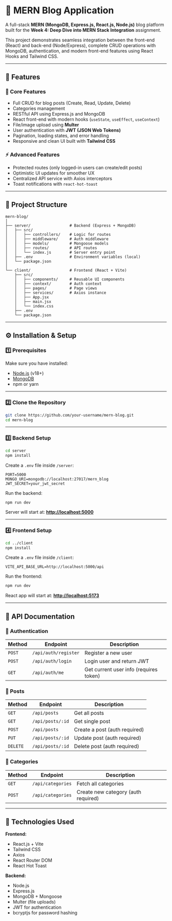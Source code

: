 

# 📝 MERN Blog Application

A full-stack **MERN (MongoDB, Express.js, React.js, Node.js)** blog platform built for the **Week 4: Deep Dive into MERN Stack Integration** assignment.

This project demonstrates seamless integration between the front-end (React) and back-end (Node/Express), complete CRUD operations with MongoDB, authentication, and modern front-end features using React Hooks and Tailwind CSS.

---

## 🚀 Features

### 🔧 Core Features

* Full CRUD for blog posts (Create, Read, Update, Delete)
* Categories management
* RESTful API using Express.js and MongoDB
* React front-end with modern hooks (`useState`, `useEffect`, `useContext`)
* File/image upload using **Multer**
* User authentication with **JWT (JSON Web Tokens)**
* Pagination, loading states, and error handling
* Responsive and clean UI built with **Tailwind CSS**

### ⚡ Advanced Features

* Protected routes (only logged-in users can create/edit posts)
* Optimistic UI updates for smoother UX
* Centralized API service with Axios interceptors
* Toast notifications with `react-hot-toast`

---

## 📂 Project Structure

```
mern-blog/
│
├── server/                 # Backend (Express + MongoDB)
│   ├── src/
│   │   ├── controllers/    # Logic for routes
│   │   ├── middleware/     # Auth middleware
│   │   ├── models/         # Mongoose models
│   │   ├── routes/         # API routes
│   │   └── index.js        # Server entry point
│   ├── .env                # Environment variables (local)
│   └── package.json
│
└── client/                 # Frontend (React + Vite)
    ├── src/
    │   ├── components/     # Reusable UI components
    │   ├── context/        # Auth context
    │   ├── pages/          # Page views
    │   ├── services/       # Axios instance
    │   ├── App.jsx
    │   ├── main.jsx
    │   └── index.css
    ├── .env
    └── package.json
```

---

## ⚙️ Installation & Setup

### 1️⃣ Prerequisites

Make sure you have installed:

* [Node.js](https://nodejs.org/) (v18+)
* [MongoDB](https://www.mongodb.com/try/download/community)
* npm or yarn

---

### 2️⃣ Clone the Repository

```bash
git clone https://github.com/your-username/mern-blog.git
cd mern-blog
```

---

### 3️⃣ Backend Setup

```bash
cd server
npm install
```

Create a `.env` file inside `/server`:

```env
PORT=5000
MONGO_URI=mongodb://localhost:27017/mern_blog
JWT_SECRET=your_jwt_secret
```

Run the backend:

```bash
npm run dev
```

Server will start at: **[http://localhost:5000](http://localhost:5000)**

---

### 4️⃣ Frontend Setup

```bash
cd ../client
npm install
```

Create a `.env` file inside `/client`:

```env
VITE_API_BASE_URL=http://localhost:5000/api
```

Run the frontend:

```bash
npm run dev
```

React app will start at: **[http://localhost:5173](http://localhost:5173)**

---

## 🧪 API Documentation

### 🔹 Authentication

| Method | Endpoint             | Description                            |
| ------ | -------------------- | -------------------------------------- |
| `POST` | `/api/auth/register` | Register a new user                    |
| `POST` | `/api/auth/login`    | Login user and return JWT              |
| `GET`  | `/api/auth/me`       | Get current user info (requires token) |

### 🔹 Posts

| Method   | Endpoint         | Description                   |
| -------- | ---------------- | ----------------------------- |
| `GET`    | `/api/posts`     | Get all posts                 |
| `GET`    | `/api/posts/:id` | Get single post               |
| `POST`   | `/api/posts`     | Create a post (auth required) |
| `PUT`    | `/api/posts/:id` | Update post (auth required)   |
| `DELETE` | `/api/posts/:id` | Delete post (auth required)   |

### 🔹 Categories

| Method | Endpoint          | Description                         |
| ------ | ----------------- | ----------------------------------- |
| `GET`  | `/api/categories` | Fetch all categories                |
| `POST` | `/api/categories` | Create new category (auth required) |

---

## 🧰 Technologies Used

**Frontend:**

* React.js + Vite
* Tailwind CSS
* Axios
* React Router DOM
* React Hot Toast

**Backend:**

* Node.js
* Express.js
* MongoDB + Mongoose
* Multer (file uploads)
* JWT for authentication
* bcryptjs for password hashing